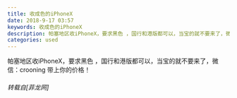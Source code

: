 ```yaml
---
title: 收成色的iPhoneX
date: 2018-9-17 03:57
keywords: 收成色的iPhoneX
description: 帕塞地区收iPhoneX，要求黑色 ，国行和港版都可以，当宝的就不要来了，微信：crooning 带上你的价格！
categories: used
---
```

<td class="t_f" id="postmessage_1809953">

帕塞地区收iPhoneX，要求黑色 ，国行和港版都可以，当宝的就不要来了，微信：crooning 带上你的价格！</td>
###### 转载自[菲龙网]